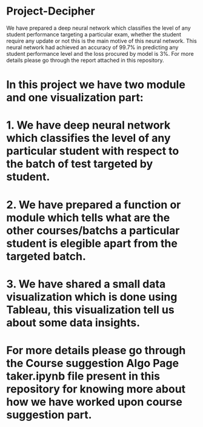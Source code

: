 # Project-Decipher
We have prepared a deep neural network which classifies the level of any student performance targeting a particular exam, whether the student require any update or not this is the main motive of this neural network.
This neural network had achieved an accuracy of 99.7% in predicting any student performance level and the loss procured by model is 3%. For more details please go through the report attached in this repository.
# In this project we have two module and one visualization part:
   # 1. We have deep neural network which classifies the level of any particular student with respect to the batch of test targeted by student.
   # 2. We have prepared a function or module which tells what are the other courses/batchs a particular student is elegible apart from the targeted batch.
   # 3. We have shared a small data visualization which is done using Tableau, this visualization tell us about some data insights.

# For more details please go through the Course suggestion Algo Page taker.ipynb file present in this repository for knowing more about how we have worked upon course suggestion part.


